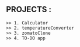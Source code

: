 ## PROJECTS :

    >> 1. Calculator
    >> 2. temperatureConverter
    >> 3. zomatoClone
    >> 4. TO-DO app
